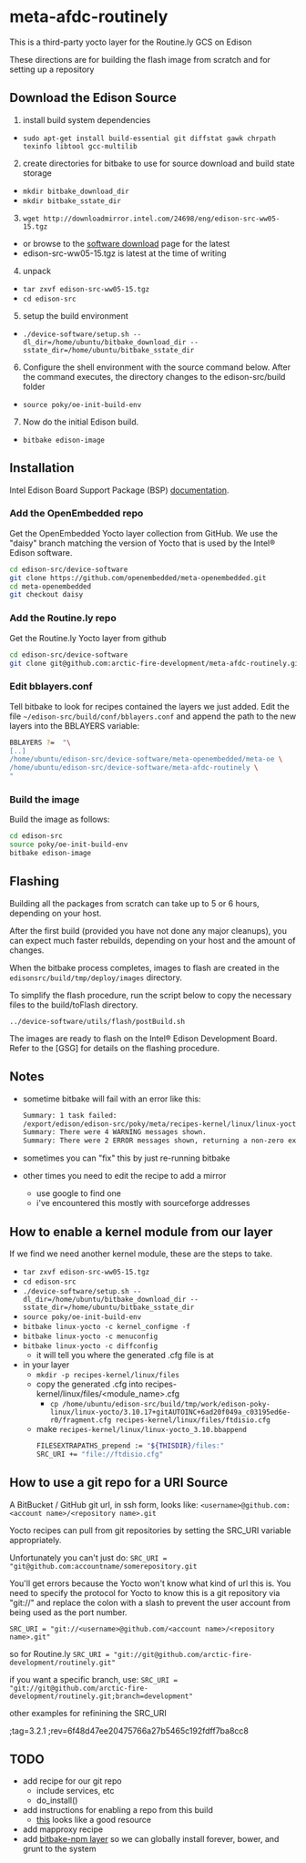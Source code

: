 # meta-afdc-routinely
This is a third-party yocto layer for the Routine.ly GCS on Edison

These directions are for building the flash image from scratch and for setting up a repository

## Download the Edison Source
1. install build system dependencies
  - `sudo apt-get install build-essential git diffstat gawk chrpath texinfo libtool gcc-multilib`
2. create directories for bitbake to use for source download and build state storage
  - `mkdir bitbake_download_dir`
  - `mkdir bitbake_sstate_dir`
3. `wget http://downloadmirror.intel.com/24698/eng/edison-src-ww05-15.tgz`
  - or browse to the [software download](http://www.intel.com/support/edison/sb/CS-035180.htm) page for the latest
  - edison-src-ww05-15.tgz is latest at the time of writing
4. unpack
  - `tar zxvf edison-src-ww05-15.tgz`
  - `cd edison-src`

5. setup the build environment
  - `./device-software/setup.sh --dl_dir=/home/ubuntu/bitbake_download_dir --sstate_dir=/home/ubuntu/bitbake_sstate_dir`
6. Configure the shell environment with the source command below. After the command executes, the directory changes to the edison-src/build folder
  - `source poky/oe-init-build-env`
7. Now do the initial Edison build.
  - `bitbake edison-image`

## Installation

Intel Edison Board Support Package (BSP) [documentation](http://download.intel.com/support/edison/sb/edisonbsp_ug_331188005.pdf).

### Add the OpenEmbedded repo

Get the OpenEmbedded Yocto layer collection from GitHub. We use the "daisy" branch matching the
version of Yocto that is used by the Intel® Edison software.
  ```bash
  cd edison-src/device-software
  git clone https://github.com/openembedded/meta-openembedded.git
  cd meta-openembedded
  git checkout daisy
  ```

### Add the Routine.ly repo

Get the Routine.ly Yocto layer from github

  ```bash
  cd edison-src/device-software
  git clone git@github.com:arctic-fire-development/meta-afdc-routinely.git
  ```

### Edit bblayers.conf
Tell bitbake to look for recipes contained the layers we just added. Edit the file `~/edison-src/build/conf/bblayers.conf` and append the path to the new layers into the BBLAYERS variable:

  ```bash
  BBLAYERS ?=  "\
  [..]
  /home/ubuntu/edison-src/device-software/meta-openembedded/meta-oe \
  /home/ubuntu/edison-src/device-software/meta-afdc-routinely \
  "
  ```

### Build the image
Build the image as follows:

  ```bash
  cd edison-src
  source poky/oe-init-build-env
  bitbake edison-image
  ```

## Flashing

Building all the packages from scratch can take up to 5 or 6 hours, depending on your host.

After the first build
(provided you have not done any major cleanups), you can expect much faster rebuilds, depending on your host and the amount of changes.

When the bitbake process completes, images to flash are created in the `edisonsrc/build/tmp/deploy/images` directory.

To simplify the flash procedure, run the script below to copy the necessary files to the build/toFlash directory.

`../device-software/utils/flash/postBuild.sh`

The images are ready to flash on the Intel® Edison Development Board.
Refer to the [GSG] for details on the
flashing procedure.

## Notes

- sometime bitbake will fail with an error like this:

  ```bash
  Summary: 1 task failed:
  /export/edison/edison-src/poky/meta/recipes-kernel/linux/linux-yocto_3.10.bb, do_fetch
  Summary: There were 4 WARNING messages shown.
  Summary: There were 2 ERROR messages shown, returning a non-zero exit code.
  ```
- sometimes you can "fix" this by just re-running bitbake
- other times you need to edit the recipe to add a mirror
  - use google to find one
  - i've encountered this mostly with sourceforge addresses


## How to enable a kernel module from our layer

If we find we need another kernel module, these are the steps to take.
- `tar zxvf edison-src-ww05-15.tgz`
- `cd edison-src`
- `./device-software/setup.sh --dl_dir=/home/ubuntu/bitbake_download_dir --sstate_dir=/home/ubuntu/bitbake_sstate_dir`
- `source poky/oe-init-build-env`
- `bitbake linux-yocto -c kernel_configme -f`
- `bitbake linux-yocto -c menuconfig`
- `bitbake linux-yocto -c diffconfig`
  - it will tell you where the generated .cfg file is at
- in your layer
  - `mkdir -p recipes-kernel/linux/files`
  - copy the generated .cfg into recipes-kernel/linux/files/<module_name>.cfg
    - `cp /home/ubuntu/edison-src/build/tmp/work/edison-poky-linux/linux-yocto/3.10.17+gitAUTOINC+6ad20f049a_c03195ed6e-r0/fragment.cfg recipes-kernel/linux/files/ftdisio.cfg`
  - make `recipes-kernel/linux/linux-yocto_3.10.bbappend`
    ```bash
    FILESEXTRAPATHS_prepend := "${THISDIR}/files:"
    SRC_URI += "file://ftdisio.cfg"
    ```

## How to use a git repo for a URI Source

A BitBucket / GitHub git url, in ssh form, looks like:
  `<username>@github.com:<account name>/<repository name>.git`

Yocto recipes can pull from git repositories by setting the SRC_URI variable appropriately.

Unfortunately you can't just do:
  `SRC_URI = "git@github.com:accountname/somerepository.git`

You'll get errors because the Yocto won't know what kind of url this is. You need to specify the protocol for Yocto to know this is a git repository via "git://" and replace the colon with a slash to prevent the user account from being used as the port number.

  `SRC_URI = "git://<username>@github.com/<account name>/<repository name>.git"`

so for Routine.ly
  `SRC_URI = "git://git@github.com/arctic-fire-development/routinely.git"`

if you want a specific branch, use:
  `SRC_URI = "git://git@github.com/arctic-fire-development/routinely.git;branch=development"`

other examples for refinining the SRC_URI

;tag=3.2.1
;rev=6f48d47ee20475766a27b5465c192fdff7ba8cc8

## TODO
- add recipe for our git repo
  - include services, etc
  - do_install()
- add instructions for enabling a repo from this build
  - [this](http://www.jumpnowtek.com/yocto/Using-your-build-workstation-as-a-remote-package-repository.html) looks like a good resource
- add mapproxy recipe
- add [bitbake-npm layer](https://github.com/imyller/bitbake-npm/tree/angstrom-v2014.06-yocto1.6) so we can globally install forever, bower, and grunt to the system
